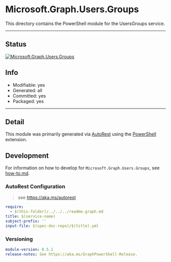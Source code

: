 <!-- region Generated -->
# Microsoft.Graph.Users.Groups
This directory contains the PowerShell module for the UsersGroups service.

---
## Status
[![Microsoft.Graph.Users.Groups](https://img.shields.io/powershellgallery/v/Microsoft.Graph.Users.Groups.svg?style=flat-square&label=Microsoft.Graph.Users.Groups "Microsoft.Graph.Users.Groups")](https://www.powershellgallery.com/packages/Microsoft.Graph.Users.Groups/)

## Info
- Modifiable: yes
- Generated: all
- Committed: yes
- Packaged: yes

---
## Detail
This module was primarily generated via [AutoRest](https://github.com/Azure/autorest) using the [PowerShell](https://github.com/Azure/autorest.powershell) extension.

## Development
For information on how to develop for `Microsoft.Graph.Users.Groups`, see [how-to.md](how-to.md).
<!-- endregion -->

### AutoRest Configuration

> see https://aka.ms/autorest

``` yaml
require:
  - $(this-folder)/../../../readme.graph.md
title: $(service-name)
subject-prefix: ''
input-file: $(spec-doc-repo)/$(title).yml
```
### Versioning

``` yaml
module-version: 0.5.1
release-notes: See https://aka.ms/GraphPowerShell-Release.
```

